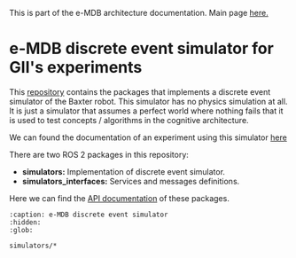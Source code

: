 This is part of the e-MDB architecture documentation. Main page [here.](https://docs.pillar-robots.eu/en/latest/)

# e-MDB discrete event simulator for GII's experiments

This [repository](https://github.com/pillar-robots/emdb_discrete_event_simulator_gii) contains the packages that implements a discrete event simulator of the Baxter robot. This simulator has no physics simulation at all. It is just a simulator that assumes a perfect world where nothing fails that it is used to test concepts / algorithms in the cognitive architecture.

We can found the documentation of an experiment using this simulator [here](https://docs.pillar-robots.eu/projects/emdb_experiments_gii/en/latest/experiments/default_experiment.html)

There are two ROS 2 packages in this repository:

- **simulators:** Implementation of discrete event simulator.
- **simulators_interfaces:** Services and messages definitions.

Here we can find the [API documentation](simulators/api_documentation.rst) of these packages.


```{toctree}
:caption: e-MDB discrete event simulator
:hidden:
:glob:

simulators/*
```